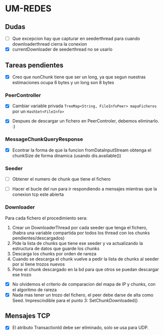 # UM-REDES


## Dudas

+ [ ] Que excepcion hay que capturar en seederthread para cuando downloaderthread cierra la conexion
+ [X] currentDownloader de seederthread no se usarlo

## Tareas pendientes

+ [x] Creo que nunChunk tiene que ser un long, ya que segun nuestras estimaciones ocupa 6 bytes y un long son 8 bytes

### PeerController

+ [x] Cambiar variable privada `TreeMap<String, FileInfoPeer> mapaFicheros` por un `HashSet<FileInfo>`
+ [x] Despues de descargar un fichero en PeerControler, debemos eliminarlo. :)


### MessageChunkQueryResponse

+ [x] Econtrar la forma de que la funcion fromDataInputStream obtenga el chunkSize de forma dinamica (usando dis.available())


### Seeder

+ [ ] Obtener el numero de chunk que tiene el fichero
+ [ ] Hacer el bucle del run para ir respondiendo a mensajes mientras que la conexion tcp este abierta



### Downloader
Para cada fichero el procedimiento sera:

1. Crear un DownloaderThread por cada seeder que tenga el fichero, (habra una variable compartida por todos los thread con los chunks pendientes/descargados)
2. Pide la lista de chunks que tiene ese seeder y va actualizando la estructura de datos que guarde los chunks
3. Descarga los chunks por orden de rareza
4. Cuando se descarga el chunk vuelve a pedir la lista de chunks al seeder por si tiene trozos nuevos
5. Pone el chunk descargado en la bd para que otros se puedan descargar ese trozo

+ [x] No olvidemos el criterio de comparacion del mapa de IP y chunks, con el algoritmo de rareza
+ [x] Nada mas tener un trozo del fichero, el peer debe darse de alta como Seed. Imprescindible para el punto 3: SetChunkDownloaded()

## Mensajes TCP

+ [x] El atributo TransactionId debe ser eliminado, solo se usa para UDP.

